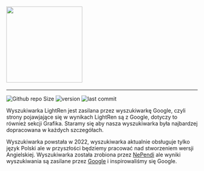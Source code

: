 # <img src="https://lightren.site/img/logotext.png" width="200px">
---
![Github repo Size](https://img.shields.io/github/repo-size/tenstackl/lightren) ![version](https://shields.io/badge/Version-2.1-blue?&amp;style=flat)  ![last commit](https://img.shields.io/github/last-commit/tenstackl/lightren) 

Wyszukiwarka LightRen jest zasilana przez wyszukiwarkę Google, czyli strony pojawjające się w wynikach LightRen są z Google, dotyczy to również sekcji Grafika. Staramy się aby nasza wyszukiwarka była najbardzej dopracowana w każdych szczegółach.

Wyszukiwarka powstała w 2022, wyszukiwarka aktualnie obsługuje tylko język Polski ale w przyszłości będziemy pracować nad stworzeniem wersji Angielskiej. Wyszukiwarka została zrobiona przez [NePendi](https://obefison.live) ale wyniki wyszukiwania są zasilane przez [Google](https://google.com) i inspirowaliśmy się Google.
